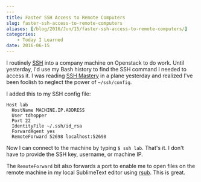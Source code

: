 ```yaml
---
---
title: Faster SSH Access to Remote Computers
slug: faster-ssh-access-to-remote-computers
aliases: [/blog/2016/Jun/15/faster-ssh-access-to-remote-computers/]
categories:
    - Today I Learned
date: 2016-06-15
---
```


I routinely [SSH](https://en.wikipedia.org/wiki/SSH "Wikipedia Entry: SSH") into a company machine on Openstack to do work. Until yesterday, I'd use my Bash history to find the SSH command I needed to access it. I was reading [SSH Mastery](https://www.amazon.com/SSH-Mastery-OpenSSH-PuTTY-Tunnels/dp/1470069717) in a plane yesterday and realized I've been foolish to neglect the power of `~/ssh/config`.

I added this to my SSH config file:

```
Host lab
  HostName MACHINE.IP.ADDRESS
  User tdhopper
  Port 22
  IdentityFile ~/.ssh/id_rsa
  ForwardAgent yes
  RemoteForward 52698 localhost:52698
```

Now I can connect to the machine by typing `$ ssh lab`. That's it. I don't have to provide the SSH key, username, or machine IP.

The `RemoteForward` bit also forwards a port to enable me to open files on the remote machine in my local SublimeText editor using [rsub](https://github.com/henrikpersson/rsub). This is great.
